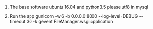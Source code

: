 1. The base software 
ubuntu 16.04 and python3.5
please utf8 in mysql

2. Run the app
gunicorn -w 6 -b 0.0.0.0:8000 --log-level=DEBUG --timeout 30 -k gevent FileManager.wsgi:application

